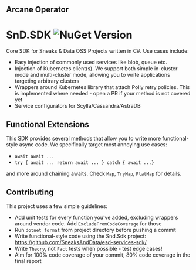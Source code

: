 ## Arcane Operator


# SnD.SDK ![NuGet Version](https://img.shields.io/nuget/v/SnD.Sdk)

Core SDK for Sneaks & Data OSS Projects written in C#. Use cases include:
- Easy injection of commonly used services like blob, queue etc.
- Injection of Kubernetes client(s). We support both simple in-cluster mode and multi-cluster mode, allowing you to write applications targeting arbitrary clusters
- Wrappers around Kubernetes library that attach Polly retry policies. This is implemented where needed - open a PR if your method is not covered yet
- Service configurators for Scylla/Cassandra/AstraDB

## Functional Extensions

This SDK provides several methods that allow you to write more functional-style async code. We specifically target most annoying use cases:
- `await await ...`
- `try { await ... return await ... } catch { await ...}`

and more around chaining awaits. Check `Map`, `TryMap`, `FlatMap` for details.

## Contributing

This project uses a few simple guidelines:

- Add unit tests for every function you've added, excluding wrappers around vendor code. Add `ExcludeFromCodeCoverage` for those
- Run `dotnet format` from project directory before pushing a commit
- Write functional-style code using the Snd.Sdk project: https://github.com/SneaksAndData/esd-services-sdk/
- Write `Theory`, not `Fact` tests when possible - test edge cases!
- Aim for 100% code coverage of your commit, 80% code coverage in the final report
